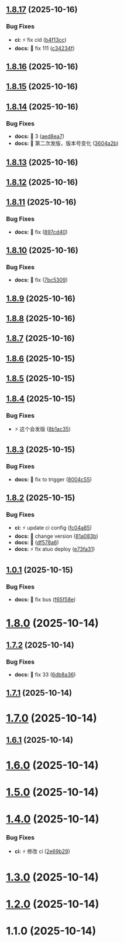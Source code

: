 ## [1.8.17](https://github.com/EmirioBomb/GearPress-Beta/compare/v1.8.16...v1.8.17) (2025-10-16)


### Bug Fixes

* **ci:** :zap: fix cid ([b4f13cc](https://github.com/EmirioBomb/GearPress-Beta/commit/b4f13ccfc6404fb66169ff756c4ba1f8d55e4586))
* **docs:** :art: fix 111 ([c34234f](https://github.com/EmirioBomb/GearPress-Beta/commit/c34234fe0d7352dacd85897e60df526033730f30))

## [1.8.16](https://github.com/EmirioBomb/GearPress-Beta/compare/v1.8.15...v1.8.16) (2025-10-16)

## [1.8.15](https://github.com/EmirioBomb/GearPress-Beta/compare/v1.8.14...v1.8.15) (2025-10-16)

## [1.8.14](https://github.com/EmirioBomb/GearPress-Beta/compare/v1.8.13...v1.8.14) (2025-10-16)


### Bug Fixes

* **docs:** :art: 3 ([aed8ea7](https://github.com/EmirioBomb/GearPress-Beta/commit/aed8ea7f25c55af1a4477aee7d6028af99ce6fbc))
* **docs:** :art: 第二次发版，版本号变化 ([3604a2b](https://github.com/EmirioBomb/GearPress-Beta/commit/3604a2b9e8c93263e1f6e2d53c03a23d36323317))

## [1.8.13](https://github.com/EmirioBomb/GearPress-Beta/compare/v1.8.12...v1.8.13) (2025-10-16)

## [1.8.12](https://github.com/EmirioBomb/GearPress-Beta/compare/v1.8.11...v1.8.12) (2025-10-16)

## [1.8.11](https://github.com/EmirioBomb/GearPress-Beta/compare/v1.8.10...v1.8.11) (2025-10-16)


### Bug Fixes

* **docs:** :art: fix ([897cd40](https://github.com/EmirioBomb/GearPress-Beta/commit/897cd40f8f7778ba131b74b97bdb606763154005))

## [1.8.10](https://github.com/EmirioBomb/GearPress-Beta/compare/v1.8.9...v1.8.10) (2025-10-16)


### Bug Fixes

* **docs:** :art: fix ([7bc5309](https://github.com/EmirioBomb/GearPress-Beta/commit/7bc5309f306db785c4885c39752fb035a189206e))

## [1.8.9](https://github.com/EmirioBomb/GearPress-Beta/compare/v1.8.8...v1.8.9) (2025-10-16)

## [1.8.8](https://github.com/EmirioBomb/GearPress-Beta/compare/v1.8.7...v1.8.8) (2025-10-16)

## [1.8.7](https://github.com/EmirioBomb/GearPress-Beta/compare/v1.8.6...v1.8.7) (2025-10-16)

## [1.8.6](https://github.com/EmirioBomb/GearPress-Beta/compare/v1.8.5...v1.8.6) (2025-10-15)

## [1.8.5](https://github.com/EmirioBomb/GearPress-Beta/compare/v1.8.4...v1.8.5) (2025-10-15)

## [1.8.4](https://github.com/EmirioBomb/GearPress-Beta/compare/v1.8.3...v1.8.4) (2025-10-15)


### Bug Fixes

* :zap: 这个会发版 ([8b1ac35](https://github.com/EmirioBomb/GearPress-Beta/commit/8b1ac359a1163f5e0cfa2b648d018d6ba376c2f7))

## [1.8.3](https://github.com/EmirioBomb/GearPress-Beta/compare/v1.8.2...v1.8.3) (2025-10-15)


### Bug Fixes

* **docs:** :art: fix to trigger ([8004c55](https://github.com/EmirioBomb/GearPress-Beta/commit/8004c55e8a02e4cd015c9e08bc987de7dcb934e8))

## [1.8.2](https://github.com/EmirioBomb/GearPress-Beta/compare/v1.8.1...v1.8.2) (2025-10-15)


### Bug Fixes

* **ci:** :zap: update ci config ([fc04a85](https://github.com/EmirioBomb/GearPress-Beta/commit/fc04a85dc1e3ced430b381aaaf801961c812d039))
* **docs:** :art: change version ([81a083b](https://github.com/EmirioBomb/GearPress-Beta/commit/81a083be4a6fecb90fa48bf4927f95c9d8879b85))
* **docs:** :test_tube: ([df578a6](https://github.com/EmirioBomb/GearPress-Beta/commit/df578a6e6f05211970f1f3e0bbcffb76072640b0))
* **docs:** :zap: fix atuo deploy ([e73fa31](https://github.com/EmirioBomb/GearPress-Beta/commit/e73fa31cfdedccaf3bb8434da8ad13dd8ba27fc6))

## [1.0.1](https://github.com/EmirioBomb/GearPress-Beta/compare/v1.8.0...v1.0.1) (2025-10-15)


### Bug Fixes

* **docs:** :bug: fix bus ([f65f58e](https://github.com/EmirioBomb/GearPress-Beta/commit/f65f58e09519782debc870e92e5eee70f3ac99a4))



# [1.8.0](https://github.com/EmirioBomb/GearPress-Beta/compare/v1.7.2...v1.8.0) (2025-10-14)



## [1.7.2](https://github.com/EmirioBomb/GearPress-Beta/compare/v1.7.1...v1.7.2) (2025-10-14)


### Bug Fixes

* **docs:** :art: fix 33 ([6db8a36](https://github.com/EmirioBomb/GearPress-Beta/commit/6db8a366fe30d8f24bb5df1ee5a1dfaaab5b1285))



## [1.7.1](https://github.com/EmirioBomb/GearPress-Beta/compare/v1.7.0...v1.7.1) (2025-10-14)



# [1.7.0](https://github.com/EmirioBomb/GearPress-Beta/compare/v1.6.1...v1.7.0) (2025-10-14)



## [1.6.1](https://github.com/EmirioBomb/GearPress-Beta/compare/v1.6.0...v1.6.1) (2025-10-14)



# [1.6.0](https://github.com/EmirioBomb/GearPress-Beta/compare/v1.5.0...v1.6.0) (2025-10-14)



# [1.5.0](https://github.com/EmirioBomb/GearPress-Beta/compare/v1.4.0...v1.5.0) (2025-10-14)



# [1.4.0](https://github.com/EmirioBomb/GearPress-Beta/compare/v1.3.0...v1.4.0) (2025-10-14)


### Bug Fixes

* **ci:** :zap: 修改 ci ([2e69b29](https://github.com/EmirioBomb/GearPress-Beta/commit/2e69b29326314857c92514e7dda6089bdae0fb9e))



# [1.3.0](https://github.com/EmirioBomb/GearPress-Beta/compare/v1.2.0...v1.3.0) (2025-10-14)



# [1.2.0](https://github.com/EmirioBomb/GearPress-Beta/compare/v1.1.0...v1.2.0) (2025-10-14)



# 1.1.0 (2025-10-14)
